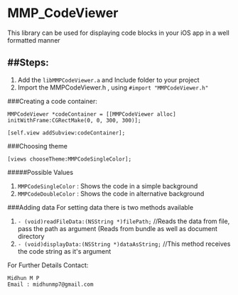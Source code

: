 MMP_CodeViewer
==============

This library can be used for displaying code blocks in your iOS app in a well formatted manner

##Steps:
---------

1. Add the `libMMPCodeViewer.a` and Include folder to your project
2. Import the MMPCodeViewer.h , using `#import "MMPCodeViewer.h"`


###Creating a code container:

~~~
MMPCodeViewer *codeContainer = [[MMPCodeViewer alloc] initWithFrame:CGRectMake(0, 0, 300, 300)];

[self.view addSubview:codeContainer];
~~~


###Choosing theme

`[views chooseTheme:MMPCodeSingleColor];`

#####Possible Values

1. `MMPCodeSingleColor`	: Shows the code in a simple background
2. `MMPCodeDoubleColor`	: Shows the code in alternative background


###Adding data
For setting data there is two methods available
1. `- (void)readFileData:(NSString *)filePath;`		//Reads the data from file, pass the path as argument (Reads from bundle as well as document directory
2. `- (void)displayData:(NSString *)dataAsString;`      //This method receives the code string as it's argument


For Further Details Contact:

	Midhun M P
	Email : midhunmp7@gmail.com
